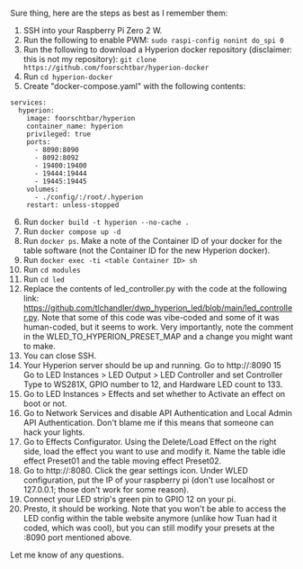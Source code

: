 Sure thing, here are the steps as best as I remember them:

1. SSH into your Raspberry Pi Zero 2 W.
2. Run the following to enable PWM: `sudo raspi-config nonint do_spi 0`
3. Run the following to download a Hyperion docker repository (disclaimer: this is not my repository): `git clone https://github.com/foorschtbar/hyperion-docker`
4. Run `cd hyperion-docker`
5. Create "docker-compose.yaml" with the following contents:
```
services:
  hyperion:
    image: foorschtbar/hyperion
    container_name: hyperion
    privileged: true
    ports:
      - 8090:8090
      - 8092:8092
      - 19400:19400
      - 19444:19444
      - 19445:19445
    volumes:
      - ./config/:/root/.hyperion
    restart: unless-stopped
```
6. Run `docker build -t hyperion --no-cache .`
7. Run `docker compose up -d`
8. Run `docker ps`.  Make a note of the Container ID of your docker for the table software (not the Container ID for the new Hyperion docker).
9. Run `docker exec -ti <table Container ID> sh`
10. Run `cd modules`
11. Run `cd led`
12. Replace the contents of led_controller.py with the code at the following link: https://github.com/tlchandler/dwp_hyperion_led/blob/main/led_controller.py.  Note that some of this code was vibe-coded and some of it was human-coded, but it seems to work.  Very importantly, note the comment in the WLED_TO_HYPERION_PRESET_MAP and a change you might want to make.
13. You can close SSH.
14. Your Hyperion server should be up and running.  Go to http://<raspberry pi ip address>:8090
15 Go to LED Instances > LED Output > LED Controller and set Controller Type to WS281X, GPIO number to 12, and Hardware LED count to 133.
16. Go to LED Instances > Effects and set whether to Activate an effect on boot or not.
17.  Go to Network Services  and disable API Authentication and Local Admin API Authentication.  Don't blame me if this means that someone can hack your lights.
18.  Go to Effects Configurator.  Using the Delete/Load Effect on the right side, load the effect you want to use and modify it.  Name the table idle effect Preset01 and the table moving effect Preset02.
19. Go to http://<raspberry pi ip address>:8080.  Click the gear settings icon.  Under WLED configuration, put the IP of your raspberry pi (don't use localhost or 127.0.0.1; those don't work for some reason).
20. Connect your LED strip's green pin to GPIO 12 on your pi.
21. Presto, it should be working.  Note that you won't be able to access the LED config within the table website anymore (unlike how Tuan had it coded, which was cool), but you can still modify your presets at the :8090 port mentioned above.

Let me know of any questions.
